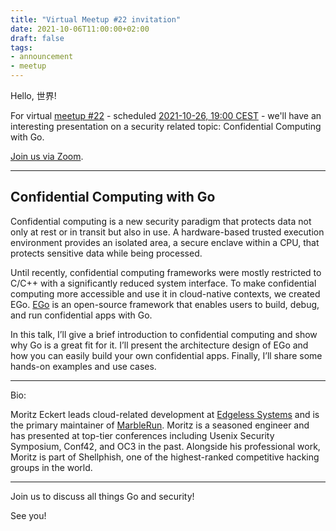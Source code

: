 ```yaml
---
title: "Virtual Meetup #22 invitation"
date: 2021-10-06T11:00:00+02:00
draft: false
tags:
- announcement
- meetup
---
```


Hello, 世界!

For virtual [meetup #22](https://www.meetup.com/Leipzig-Golang/events/275871290/) -
scheduled [2021-10-26, 19:00 CEST](https://www.meetup.com/Leipzig-Golang/events/275871290/) - we'll have an interesting presentation on a
security related topic: Confidential Computing with Go.

[Join us via Zoom](https://us02web.zoom.us/j/85343669228?pwd=clhoM2FuazBrRFRVSEVwd2cxc1BXUT09).

----

## Confidential Computing with Go

Confidential computing is a new security paradigm that protects data not only
at rest or in transit but also in use. A hardware-based trusted execution
environment provides an isolated area, a secure enclave within a CPU, that
protects sensitive data while being processed.

Until recently, confidential computing frameworks were mostly restricted to
C/C++ with a significantly reduced system interface. To make confidential
computing more accessible and use it in cloud-native contexts, we created
EGo. [EGo](https://www.ego.dev/) is an open-source
framework that enables users to build, debug, and run confidential apps with
Go.

In this talk, I’ll give a brief introduction to confidential computing and show
why Go is a great fit for it. I’ll present the architecture design of EGo and
how you can easily build your own confidential apps. Finally, I’ll share some
hands-on examples and use cases.

----

Bio:

Moritz Eckert leads cloud-related development at [Edgeless Systems](https://www.edgeless.systems/) and is the
primary maintainer of [MarbleRun](https://marblerun.sh/). Moritz is a seasoned engineer and has
presented at top-tier conferences including Usenix Security Symposium, Conf42,
and OC3 in the past. Alongside his professional work, Moritz is part of
Shellphish, one of the highest-ranked competitive hacking groups in the world.

----

Join us to discuss all things Go and security!

See you!


<!--

TODO: outreach.

https://www.linkedin.com/posts/martin-czygan-58348842_security-golang-leipzig-activity-6858703511115358208-gGa4
https://twitter.com/cvvfj/status/1452982081198362635

-->
